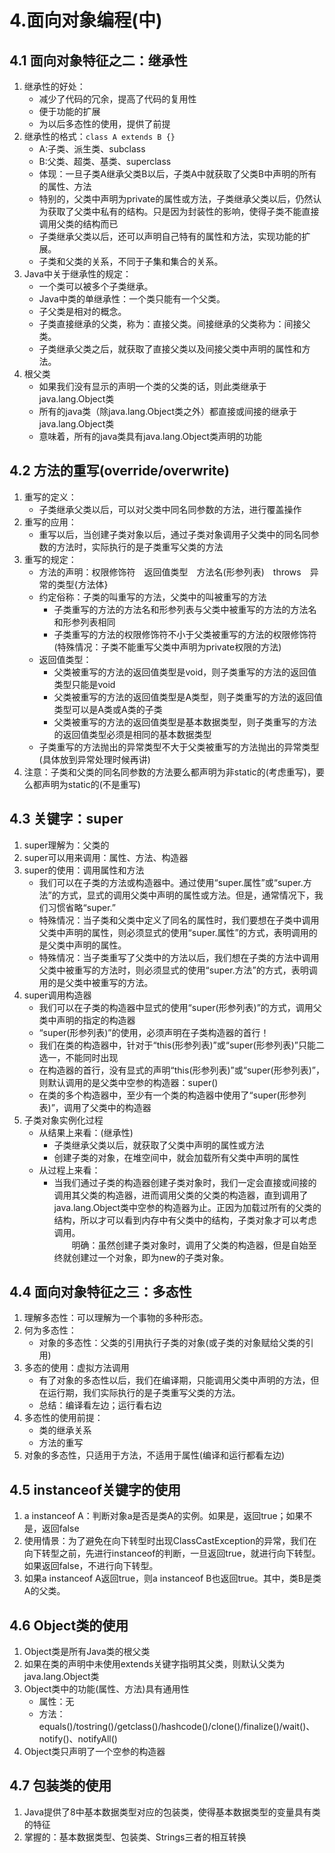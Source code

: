 # 4.面向对象编程(中)  
## 4.1 面向对象特征之二：继承性  
1. 继承性的好处：
   - 减少了代码的冗余，提高了代码的复用性
   - 便于功能的扩展
   - 为以后多态性的使用，提供了前提
2. 继承性的格式：`class A extends B {}`  
   - A:子类、派生类、subclass
   - B:父类、超类、基类、superclass
   - 体现：一旦子类A继承父类B以后，子类A中就获取了父类B中声明的所有的属性、方法
   - 特别的，父类中声明为private的属性或方法，子类继承父类以后，仍然认为获取了父类中私有的结构。只是因为封装性的影响，使得子类不能直接调用父类的结构而已
   - 子类继承父类以后，还可以声明自己特有的属性和方法，实现功能的扩展。
   - 子类和父类的关系，不同于子集和集合的关系。
3. Java中关于继承性的规定：
   - 一个类可以被多个子类继承。
   - Java中类的单继承性：一个类只能有一个父类。
   - 子父类是相对的概念。
   - 子类直接继承的父类，称为：直接父类。间接继承的父类称为：间接父类。
   - 子类继承父类之后，就获取了直接父类以及间接父类中声明的属性和方法。
4. 根父类
   - 如果我们没有显示的声明一个类的父类的话，则此类继承于java.lang.Object类
   - 所有的java类（除java.lang.Object类之外）都直接或间接的继承于java.lang.Object类
   - 意味着，所有的java类具有java.lang.Object类声明的功能
## 4.2 方法的重写(override/overwrite)  
1. 重写的定义：
   - 子类继承父类以后，可以对父类中同名同参数的方法，进行覆盖操作
2. 重写的应用：
   - 重写以后，当创建子类对象以后，通过子类对象调用子父类中的同名同参数的方法时，实际执行的是子类重写父类的方法
3. 重写的规定：
   - 方法的声明：权限修饰符&emsp;返回值类型&emsp;方法名(形参列表)&emsp;throws&emsp;异常的类型{方法体}
   - 约定俗称：子类的叫重写的方法，父类中的叫被重写的方法
     - 子类重写的方法的方法名和形参列表与父类中被重写的方法的方法名和形参列表相同
     - 子类重写的方法的权限修饰符不小于父类被重写的方法的权限修饰符(特殊情况：子类不能重写父类中声明为private权限的方法)
   - 返回值类型：
     - 父类被重写的方法的返回值类型是void，则子类重写的方法的返回值类型只能是void
     - 父类被重写的方法的返回值类型是A类型，则子类重写的方法的返回值类型可以是A类或A类的子类
     - 父类被重写的方法的返回值类型是基本数据类型，则子类重写的方法的返回值类型必须是相同的基本数据类型
   - 子类重写的方法抛出的异常类型不大于父类被重写的方法抛出的异常类型(具体放到异常处理时候再讲)
4. 注意：子类和父类的同名同参数的方法要么都声明为非static的(考虑重写)，要么都声明为static的(不是重写)
## 4.3 关键字：super  
1. super理解为：父类的
2. super可以用来调用：属性、方法、构造器
3. super的使用：调用属性和方法
   - 我们可以在子类的方法或构造器中。通过使用“super.属性”或“super.方法”的方式，显式的调用父类中声明的属性或方法。但是，通常情况下，我们习惯省略“super.”
   - 特殊情况：当子类和父类中定义了同名的属性时，我们要想在子类中调用父类中声明的属性，则必须显式的使用“super.属性”的方式，表明调用的是父类中声明的属性。
   - 特殊情况：当子类重写了父类中的方法以后，我们想在子类的方法中调用父类中被重写的方法时，则必须显式的使用“super.方法”的方式，表明调用的是父类中被重写的方法。
4. super调用构造器
   - 我们可以在子类的构造器中显式的使用“super(形参列表)”的方式，调用父类中声明的指定的构造器
   - “super(形参列表)”的使用，必须声明在子类构造器的首行！
   - 我们在类的构造器中，针对于“this(形参列表)”或“super(形参列表)”只能二选一，不能同时出现
   - 在构造器的首行，没有显式的声明“this(形参列表)”或“super(形参列表)”，则默认调用的是父类中空参的构造器：super()
   - 在类的多个构造器中，至少有一个类的构造器中使用了“super(形参列表)”，调用了父类中的构造器
5. 子类对象实例化过程
   - 从结果上来看：(继承性)
     - 子类继承父类以后，就获取了父类中声明的属性或方法
     - 创建子类的对象，在堆空间中，就会加载所有父类中声明的属性
   - 从过程上来看：
     - 当我们通过子类的构造器创建子类对象时，我们一定会直接或间接的调用其父类的构造器，进而调用父类的父类的构造器，直到调用了java.lang.Object类中空参的构造器为止。正因为加载过所有的父类的结构，所以才可以看到内存中有父类中的结构，子类对象才可以考虑调用。  
&emsp;&emsp;明确：虽然创建子类对象时，调用了父类的构造器，但是自始至终就创建过一个对象，即为new的子类对象。
## 4.4 面向对象特征之三：多态性  
1. 理解多态性：可以理解为一个事物的多种形态。
2. 何为多态性：
   - 对象的多态性：父类的引用执行子类的对象(或子类的对象赋给父类的引用)
3. 多态的使用：虚拟方法调用
   - 有了对象的多态性以后，我们在编译期，只能调用父类中声明的方法，但在运行期，我们实际执行的是子类重写父类的方法。
   - 总结：编译看左边；运行看右边
4. 多态性的使用前提：
   - 类的继承关系
   - 方法的重写
5. 对象的多态性，只适用于方法，不适用于属性(编译和运行都看左边)
## 4.5 instanceof关键字的使用  
1. a instanceof A：判断对象a是否是类A的实例。如果是，返回true；如果不是，返回false
2. 使用情景：为了避免在向下转型时出现ClassCastException的异常，我们在向下转型之前，先进行instanceof的判断，一旦返回true，就进行向下转型。如果返回false，不进行向下转型。
3. 如果a instanceof A返回true，则a instanceof B也返回true。其中，类B是类A的父类。
## 4.6 Object类的使用  
1. Object类是所有Java类的根父类
2. 如果在类的声明中未使用extends关键字指明其父类，则默认父类为java.lang.Object类
3. Object类中的功能(属性、方法)具有通用性
   - 属性：无
   - 方法：equals()/tostring()/getclass()/hashcode()/clone()/finalize()/wait()、notify()、notifyAll()
4. Object类只声明了一个空参的构造器
## 4.7 包装类的使用  
1. Java提供了8中基本数据类型对应的包装类，使得基本数据类型的变量具有类的特征
2. 掌握的：基本数据类型、包装类、Strings三者的相互转换